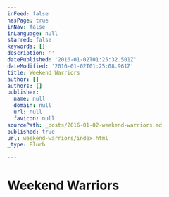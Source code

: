 ```yaml
---
inFeed: false
hasPage: true
inNav: false
inLanguage: null
starred: false
keywords: []
description: ''
datePublished: '2016-01-02T01:25:32.501Z'
dateModified: '2016-01-02T01:25:08.961Z'
title: Weekend Warriors
author: []
authors: []
publisher:
  name: null
  domain: null
  url: null
  favicon: null
sourcePath: _posts/2016-01-02-weekend-warriors.md
published: true
url: weekend-warriors/index.html
_type: Blurb

---
```

# Weekend Warriors
